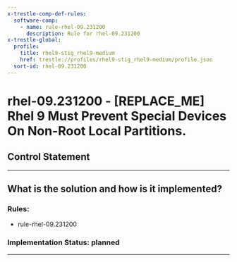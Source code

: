 ```yaml
---
x-trestle-comp-def-rules:
  software-comp:
    - name: rule-rhel-09.231200
      description: Rule for rhel-09.231200
x-trestle-global:
  profile:
    title: rhel9-stig_rhel9-medium
    href: trestle://profiles/rhel9-stig_rhel9-medium/profile.json
  sort-id: rhel-09.231200
---
```


# rhel-09.231200 - \[REPLACE_ME\] Rhel 9 Must Prevent Special Devices On Non-Root Local Partitions.

## Control Statement

______________________________________________________________________

## What is the solution and how is it implemented?

<!-- For implementation status enter one of: implemented, partial, planned, alternative, not-applicable -->

<!-- Note that the list of rules under ### Rules: is read-only and changes will not be captured after assembly to JSON -->

<!-- Add control implementation description here for control: rhel-09.231200 -->

### Rules:

  - rule-rhel-09.231200

### Implementation Status: planned

______________________________________________________________________
